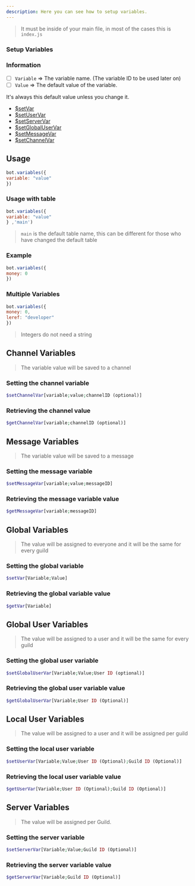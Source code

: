 ```yaml
---
description: Here you can see how to setup variables.
---
```


> It must be inside of your main file, in most of the cases this is `index.js`

### Setup Variables

### Information

* [ ] `Variable` => The variable name. (The variable ID to be used later on)
* [ ] `Value` => The default value of the variable.

It's always this default value unless you change it.

* [$setVar](../functions/setvar.md)
* [$setUserVar](../functions/setuservar.md)
* [$setServerVar](../functions/setservervar.md)
* [$setGlobalUserVar](../functions/setglobaluservar.md)
* [$setMessageVar](../functions/setmessagevar.md)
* [$setChannelVar](../functions/setchannelvar.md)

## Usage

```javascript
bot.variables({
variable: "value"
})
```

### Usage with table

```javascript
bot.variables({
variable: "value"
} ,'main') 
```

> `main` is the default table name, this can be different for those who have changed the default table

### Example

```javascript
bot.variables({
money: 0
})
```

### Multiple Variables

```javascript
bot.variables({
money: 0,
leref: "developer"
})
```

> Integers do not need a string

## Channel Variables

> The variable value will be saved to a channel

### Setting the channel variable

```php
$setChannelVar[variable;value;channelID (optional)]
```

### Retrieving the channel value

```php
$getChannelVar[variable;channelID (optional)]
```

## Message Variables

> The variable value will be saved to a message

### Setting the message variable

```php
$setMessageVar[variable;value;messageID]
```

### Retrieving the message variable value

```php
$getMessageVar[variable;messageID]
```

## Global Variables

> The value will be assigned to everyone and it will be the same for every guild

### Setting the global variable

```php
$setVar[Variable;Value]
```

### Retrieving the global variable value

```php
$getVar[Variable]
```

## Global User Variables

> The value will be assigned to a user and it will be the same for every guild

### Setting the global user variable

```php
$setGlobalUserVar[Variable;Value;User ID (optional)]
```

### Retrieving the global user variable value

```php
$getGlobalUserVar[Variable;User ID (Optional)]
```

## Local User Variables

> The value will be assigned to a user and it will be assigned per guild

### Setting the local user variable

```php
$setUserVar[Variable;Value;User ID (Optional);Guild ID (Optional)]
```

### Retrieving the local user variable value

```php
$getUserVar[Variable;User ID (Optional);Guild ID (Optional)]
```

## Server Variables

> The value will be assigned per Guild.

### Setting the server variable

```php
$setServerVar[Variable;Value;Guild ID (Optional)]
```

### Retrieving the server variable value

```php
$getServerVar[Variable;Guild ID (Optional)]
```

